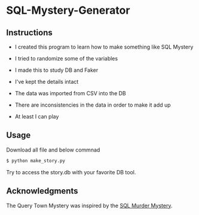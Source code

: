 # SQL-Mystery-Generator

##  Instructions

  - I created this program to learn how to make something like SQL Mystery
  
  - I tried to randomize some of the variables
  
  - I made this to study DB and Faker
  
  - I've kept the details intact
  
  - The data was imported from CSV into the DB
  
  - There are inconsistencies in the data in order to make it add up
  
  - At least I can play

## Usage

Download all file and below commnad

```bash
$ python make_story.py
```

Try to access the story.db with your favorite DB tool.

## Acknowledgments

The Query Town Mystery was inspired by the [SQL Murder Mystery](http://mystery.knightlab.com/).

